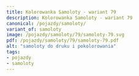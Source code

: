```yaml
---
title: Kolorowanka Samoloty - wariant 79
description: Kolorowanka Samoloty - wariant 79
canonical: /pojazdy/samoloty/
variant_of: samoloty
image: /pojazdy/samoloty/79/samoloty-79.svg
pdf: /pojazdy/samoloty/79/samoloty-79.pdf
alt: "samoloty do druku i pokolorowania"
tags:
- pojazdy
- samoloty
---
```

